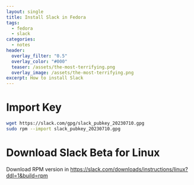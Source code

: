 ```yaml
---
layout: single
title: Install Slack in Fedora
tags:
  - fedora
  - slack
categories:
  - notes
header:
  overlay_filter: "0.5"
  overlay_color: "#000"
  teaser: /assets/the-most-terrifying.png
  overlay_image: /assets/the-most-terrifying.png
excerpt: How to install Slack  
---
```

# Import Key

```bash
wget https://slack.com/gpg/slack_pubkey_20230710.gpg
sudo rpm --import slack_pubkey_20230710.gpg
```

# Download Slack Beta for Linux

Download RPM version in https://slack.com/downloads/instructions/linux?ddl=1&build=rpm
